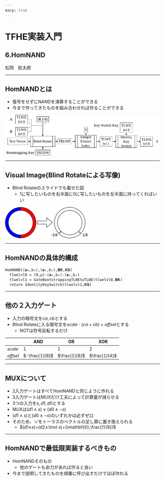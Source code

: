 ```yaml
---
marp: true
---
```

<!-- 
theme: default
size: 16:9
paginate: true
footer : ![](../../image/ccbysa.png) [licence](https://creativecommons.org/licenses/by-sa/4.0/)
style: |
  h1, h2, h3, h4, h5, header, footer {
        color: white;
    }
  section {
    background-color: #505050;
    color:white
  }
  table{
      color:black
  }
  code{
    color:black
  }
    a {
    font-weight:bold;
    color:#F00;
  } 
-->

<!-- page_number: true -->

# TFHE実装入門

## 6.HomNAND

松岡　航太郎

---

## HomNANDとは

- 復号をせずにNANDを演算することができる
- 今まで作ってきたものを組み合わせれば作ることができる

![width:1200px](../../image/HomNANDdiagram.png)

---

## Visual Image(Blind Rotateによる写像)

- Blind Rotateのスライドでも載せた図
  - 1に写したいものを右半面に0に写したいものを左半面に持ってくればいい

![w:500px](../../image/BlindRotate.png)

---

## HomNANDの具体的構成

```
HomNAND((𝐚₀,b₀),(𝐚₁,b₁),𝐁𝐊,𝐊𝐒)
  tlwelvl0 = (0,μ)-(𝐚₀,b₀)-(𝐚₁,b₁)
  tlwelvl1 = GateBootstrappingTLWEtoTLWE(tlwelvl0,𝐁𝐊)
  return IdentityKeySwitch(tlwelvl1,𝐊𝐒)
```
---

## 他の２入力ゲート

- 入力の暗号文を$ca,cb$とする
- Blind Rotateに入る暗号文を$scale⋅(ca+cb)+offset$とする
  - NOTは符号反転するだけ

||AND|OR|XOR|
|---|---|---|---|
|$scale$|$1$|$1$|$2$|
|$offset$|$-\frac{1}{8}$|$\frac{1}{8}$|$\frac{1}{4}$|

---

## MUXについて

- 2入力ゲートはすべてHomNANDと同じように作れる
- 3入力ゲートはMUXだけ工夫によって計算量が減らせる
- 3つの入力を$s,d1,d0$とする
- MUXは$(d1∧s)∨(d0∧\lnot s)$
- $(d1∧s)$と$(d0∧\lnot s)$のいずれかは必ずゼロ
- そのため、$∨$をトーラスのベクトルの足し算に置き換えられる
  - $(d1∧s)+(d2∧\lnot s)+(\mathbf{0},\frac{1}{8})$

---

## HomNANDで最低限実装するべきもの

- HomNANDそのもの
  - 他のゲートも余力があれば作ると良い
- 今まで説明してきたものを順番に呼び出すだけでほぼ作れる
